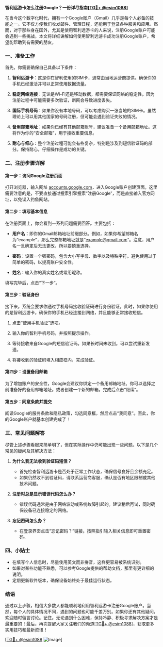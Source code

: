 **智利远游卡怎么注册Google？一份详尽指南[[TG💪+ @esim1088](https://t.me/s/esim1088)]**

在当今这个数字化时代，拥有一个Google账户（Gmail）几乎是每个人必备的技能之一。它不仅方便我们收发邮件、管理日程，还能用于登录各种服务和应用。然而，对于那些身在国外，尤其是使用智利远游卡的人来说，注册Google账户可能会遇到一些挑战。本文将详细讲解如何使用智利远游卡成功注册Google账户，希望能帮助到有需要的朋友。

### 一、准备工作

首先，你需要确保自己具备以下条件：

1. **智利远游卡**：这是你在智利使用的SIM卡，通常由当地运营商提供。确保你的手机已经激活并可以正常使用数据流量。
   
2. **稳定网络连接**：无论是Wi-Fi还是移动数据，都需要保证网络的稳定性。因为注册过程中可能需要多次验证，断网会导致进度丢失。

3. **国际手机号码**：如果你没有本地号码，可以考虑购买一张当地的SIM卡。虽然理论上可以用其他国家的号码注册，但可能会遇到验证失败的情况。

4. **备用邮箱地址**：如果你已经有其他邮箱账号，建议准备一个备用邮箱地址。这将作为你的“安全邮箱”，用于接收重要信息。

5. **耐心与细心**：整个注册过程可能会有些复杂，特别是涉及到短信验证码的部分。保持耐心，仔细操作是成功的关键。

### 二、注册步骤详解

#### 第一步：访问Google注册页面

打开浏览器，输入网址 [accounts.google.com](http://accounts.google.com)，进入Google账户创建页面。这里需要注意的是，不要直接通过搜索引擎搜索“注册Google”，而是直接输入官方网址，以免误入钓鱼网站。

#### 第二步：填写基本信息

在注册页面上，你会看到一系列问题需要回答。主要包括：

- **用户名**：即你的Gmail邮箱地址前缀部分。例如，如果你希望邮箱名为“example”，那么完整邮箱地址就是“example@gmail.com”。注意，用户名一旦确定后无法更改，所以要慎重选择。
  
- **密码**：设置一个强密码，包含大小写字母、数字以及特殊字符。避免使用过于简单的密码，以提高账户安全性。

- **姓名**：输入你的真实姓名或常用昵称。

填写完毕后，点击“下一步”。

#### 第三步：验证身份

接下来，系统会要求你通过手机号码接收验证码进行身份验证。此时，如果你使用的是智利远游卡，确保你的手机已经连接到网络，并且能够正常接收短信。

1. 点击“使用手机验证”选项。
   
2. 输入你的智利手机号码，并按照提示操作。

3. 等待接收来自Google的短信验证码。如果长时间未收到，可以尝试重新发送。

4. 将接收到的验证码填入相应框内，完成验证。

#### 第四步：设置备用邮箱

为了增加账户的安全性，Google会建议你绑定一个备用邮箱地址。你可以选择之前准备好的备用邮箱地址，或者创建一个新的邮箱。完成后点击“继续”。

#### 第五步：同意条款并提交

阅读Google的服务条款和隐私政策，勾选同意框，然后点击“我同意”。至此，你的Google账户就基本创建完成了！

### 三、常见问题解答

尽管上述步骤看起来简单明了，但在实际操作中仍可能出现一些问题。以下是几个常见的疑问及其解决方法：

1. **为什么我无法收到验证码短信？**
   - 首先检查智利远游卡是否处于正常工作状态，确保信号良好且余额充足。
   - 如果仍然收不到验证码，请联系运营商客服，确认是否有地区限制或其他技术问题。

2. **注册时总是显示错误代码怎么办？**
   - 错误代码通常是由于网络波动或系统故障引起的。建议稍后再试，同时确保设备已连接稳定的网络。

3. **忘记密码怎么办？**
   - 在登录界面点击“忘记密码？”链接，按照指引输入相关信息即可重置密码。

### 四、小贴士

- 在填写个人信息时，尽量使用英文而非拼音，这样更容易被系统识别。
- 如果对某些功能不熟悉，可以参考Google提供的帮助文档，那里有更详细的说明。
- 定期更新软件版本，确保设备始终处于最佳运行状态。

### 结语

通过以上步骤，相信大多数人都能顺利地利用智利远游卡注册Google账户。当然，每个人的具体情况不同，遇到的问题也可能千差万别。如果你还有其他疑问，欢迎随时留言讨论。记住，无论遇到什么困难，保持冷静、积极寻求解决方案才是最重要的！最后，再次提醒大家关注我们的频道[[TG💪+ @esim1088](https://t.me/s/esim1088)]，获取更多实用技巧和最新资讯！

[[TG💪+ @esim1088](https://t.me/s/esim1088) ![Image](https://i.postimg.cc/4NQfJmqS/Snipaste-2025-05-13-00-14-12.png)]